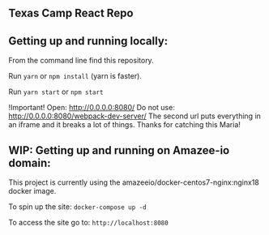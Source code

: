 ## Texas Camp React Repo

## Getting up and running locally:

From the command line find this repository.

Run `yarn` or `npm install` (yarn is faster).

Run `yarn start` or `npm start`

!Important!
Open: http://0.0.0.0:8080/
Do not use: http://0.0.0.0:8080/webpack-dev-server/
The second url puts everything in an iframe and it breaks a lot of things.
Thanks for catching this Maria!


## WIP: Getting up and running on Amazee-io domain:

This project is currently using the amazeeio/docker-centos7-nginx:nginx18
docker image.

To spin up the site:
`docker-compose up -d`

To access the site go to:
`http://localhost:8080`
